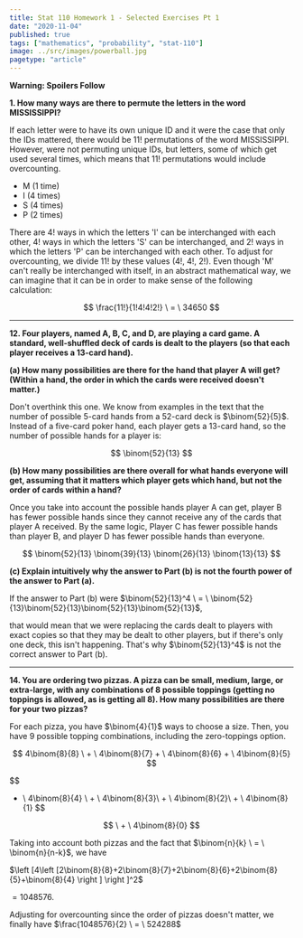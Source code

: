 ```yaml
---
title: Stat 110 Homework 1 - Selected Exercises Pt 1
date: "2020-11-04"
published: true
tags: ["mathematics", "probability", "stat-110"]
image: ../src/images/powerball.jpg
pagetype: "article"
---
```


**Warning: Spoilers Follow**

**1. How many ways are there to permute the letters in the word MISSISSIPPI?**

If each letter were to have its own unique ID and it were the case that only the IDs mattered, there would be 11! permutations of the word MISSISSIPPI. However, were not permuting unique IDs, but letters, some of which get used several times, which means that 11! permutations would include overcounting.

- M (1 time)
- I (4 times)
- S (4 times)
- P (2 times)

There are 4! ways in which the letters 'I' can be interchanged with each other, 4! ways in which the letters 'S' can be interchanged, and 2! ways in which the letters 'P' can be interchanged with each other. To adjust for overcounting, we divide 11! by these values (4!, 4!, 2!). Even though 'M' can't really be interchanged with itself, in an abstract mathematical way, we can imagine that it can be in order to make sense of the following calculation:

$$
\frac{11!}{1!4!4!2!} \ = \ 34650
$$

---

**12. Four players, named A, B, C, and D, are playing a card game. A standard, well-shuffled deck of cards is dealt to the players (so that each player receives a 13-card hand).**

**(a) How many possibilities are there for the hand that player A will get? (Within a hand, the order in which the cards were received doesn't matter.)**

Don't overthink this one. We know from examples in the text that the number of possible 5-card hands from a 52-card deck is $\binom{52}{5}$. Instead of a five-card poker hand, each player gets a 13-card hand, so the number of possible hands for a player is:

$$
\binom{52}{13}
$$

**(b) How many possibilities are there overall for what hands everyone will get, assuming that it matters which player gets which hand, but not the order of cards within a hand?**

Once you take into account the possible hands player A can get, player B has fewer possible hands since they cannot receive any of the cards that player A received. By the same logic, Player C has fewer possible hands than player B, and player D has fewer possible hands than everyone.

$$
\binom{52}{13} \binom{39}{13} \binom{26}{13} \binom{13}{13}
$$

**(c) Explain intuitively why the answer to Part (b) is not the fourth power of the answer to Part (a).**

If the answer to Part (b) were $\binom{52}{13}^4 \ = \ \binom{52}{13}\binom{52}{13}\binom{52}{13}\binom{52}{13}$,

that would mean that we were replacing the cards dealt to players with exact copies so that they may be dealt to other players, but if there's only one deck, this isn't happening. That's why $\binom{52}{13}^4$ is not the correct answer to Part (b).

---

**14. You are ordering two pizzas. A pizza can be small, medium, large, or extra-large, with any combinations of 8 possible toppings (getting no toppings is allowed, as is getting all 8). How many possibilities are there for your two pizzas?**

For each pizza, you have $\binom{4}{1}$ ways to choose a size. Then, you have 9 possible topping combinations, including the zero-toppings option.

$$
4\binom{8}{8} \ + \ 4\binom{8}{7} + \ 4\binom{8}{6} + \ 4\binom{8}{5}
$$

$$
+ \ 4\binom{8}{4} \ + \ 4\binom{8}{3}\ + \ 4\binom{8}{2}\ + \ 4\binom{8}{1}
$$

$$
\ + \ 4\binom{8}{0}
$$

Taking into account both pizzas and the fact that $\binom{n}{k} \ = \ \binom{n}{n-k}$, we have

$\left [4\left [2\binom{8}{8}+2\binom{8}{7}+2\binom{8}{6}+2\binom{8}{5}+\binom{8}{4} \right ] \right ]^2$

$= 1048576$.

Adjusting for overcounting since the order of pizzas doesn't matter, we finally have $\frac{1048576}{2} \ = \ 524288$
